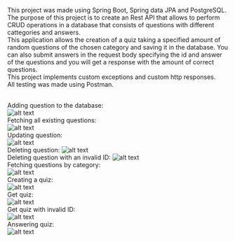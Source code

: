 This project was made using Spring Boot, Spring data JPA and PostgreSQL.<br>
The purpose of this project is to create an Rest API that allows to perform CRUD operations in a database that
consists of questions with different cattegories and answers. <br>
This application allows the creation of a quiz taking a specified amount of random questions of the chosen category and saving it in the database.
You can also submit answers in the request body specifying the id and answer of the questions and you will get a response with the amount of correct questions. <br>
This project implements custom exceptions and custom http responses. <br>
All testing was made using Postman.<br><br>

Adding question to the database:<br>
![alt text](https://github.com/Franruval/Quiz-Manager/blob/main/src/main/resources/static/img/addQuestion.png?raw=true) <br>
Fetching all existing questions:<br>
![alt text](https://github.com/Franruval/Quiz-Manager/blob/main/src/main/resources/static/img/getAll.png?raw=true) <br>
Updating question:<br>
![alt text](https://github.com/Franruval/Quiz-Manager/blob/main/src/main/resources/static/img/updateQuestion.png?raw=true) <br>
Deleting question:
![alt text](https://github.com/Franruval/Quiz-Manager/blob/main/src/main/resources/static/img/deleteQuestion.png?raw=true) <br>
Deleting question with an invalid ID:
![alt text](https://github.com/Franruval/Quiz-Manager/blob/main/src/main/resources/static/img/deleteException.png?raw=true) <br>
Fetching questions by category: <br>
![alt text](https://github.com/Franruval/Quiz-Manager/blob/main/src/main/resources/static/img/getCategory.png?raw=true) <br>
Creating a quiz: <br>
![alt text](https://github.com/Franruval/Quiz-Manager/blob/main/src/main/resources/static/img/createQuiz.png?raw=true) <br>
Get quiz: <br>
![alt text](https://github.com/Franruval/Quiz-Manager/blob/main/src/main/resources/static/img/getQuiz.png?raw=true) <br>
Get quiz with invalid ID: <br>
![alt text](https://github.com/Franruval/Quiz-Manager/blob/main/src/main/resources/static/img/noQuizFound.png?raw=true) <br>
Answering quiz: <br>
![alt text](https://github.com/Franruval/Quiz-Manager/blob/main/src/main/resources/static/img/answerQuiz.png?raw=true) <br>
